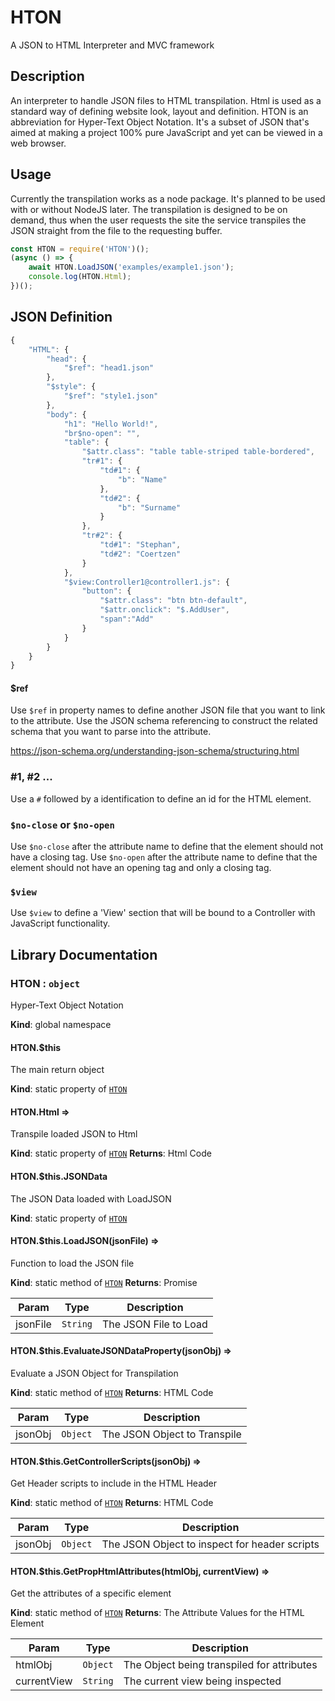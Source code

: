 # HTON
A JSON to HTML Interpreter and MVC framework

## Description
An interpreter to handle JSON files to HTML transpilation. Html is used as a standard way of defining website look, layout and definition. HTON is an abbreviation for Hyper-Text Object Notation. It's a subset of JSON that's aimed at making a project 100% pure JavaScript and yet can be viewed in a web browser.

## Usage
Currently the transpilation works as a node package. It's planned to be used with or without NodeJS later. The transpilation is designed to be on demand, thus when the user requests the site the service transpiles the JSON straight from the file to the requesting buffer.

```js
const HTON = require('HTON')();
(async () => {
    await HTON.LoadJSON('examples/example1.json');
    console.log(HTON.Html);
})();
```

## JSON Definition
```js
{
	"HTML": {
		"head": {
			"$ref": "head1.json"
		},
		"$style": {
			"$ref": "style1.json"
		},
		"body": {
			"h1": "Hello World!",
			"br$no-open": "",
			"table": {
				"$attr.class": "table table-striped table-bordered",
				"tr#1": {
					"td#1": {
						"b": "Name"
					},
					"td#2": {
						"b": "Surname"
					}
				},
				"tr#2": {
					"td#1": "Stephan",
					"td#2": "Coertzen"
				}
			},
			"$view:Controller1@controller1.js": {
				"button": {
					"$attr.class": "btn btn-default",
					"$attr.onclick": "$.AddUser",
					"span":"Add"
				}
			}
		}
	}
}
```

#### $ref
Use `$ref` in property names to define another JSON file that you want to link to the attribute. Use the JSON schema referencing to construct the related schema that you want to parse into the attribute. 

https://json-schema.org/understanding-json-schema/structuring.html

### #1, #2 ...
Use a `#` followed by a identification to define an id for the HTML element.

### `$no-close` or `$no-open`
Use `$no-close` after the attribute name to define that the element should not have a closing tag.
Use `$no-open` after the attribute name to define that the element should not have an opening tag and only a closing tag.

### `$view`
Use `$view` to define a 'View' section that will be bound to a Controller with JavaScript functionality.

## Library Documentation
### HTON : <code>object</code>
Hyper-Text Object Notation

**Kind**: global namespace

<a name="HTON.$this"></a>

#### HTON.$this
The main return object

**Kind**: static property of [<code>HTON</code>](#HTON)
<a name="HTON.Html"></a>

#### HTON.Html ⇒
Transpile loaded JSON to Html

**Kind**: static property of [<code>HTON</code>](#HTON)
**Returns**: Html Code
<a name="HTON.$this.JSONData"></a>

#### HTON.$this.JSONData
The JSON Data loaded with LoadJSON

**Kind**: static property of [<code>HTON</code>](#HTON)
<a name="HTON.$this.LoadJSON"></a>

#### HTON.$this.LoadJSON(jsonFile) ⇒
Function to load the JSON file

**Kind**: static method of [<code>HTON</code>](#HTON)
**Returns**: Promise

| Param | Type | Description |
| --- | --- | --- |
| jsonFile | <code>String</code> | The JSON File to Load |

<a name="HTON.$this.EvaluateJSONDataProperty"></a>

#### HTON.$this.EvaluateJSONDataProperty(jsonObj) ⇒
Evaluate a JSON Object for Transpilation

**Kind**: static method of [<code>HTON</code>](#HTON)
**Returns**: HTML Code

| Param | Type | Description |
| --- | --- | --- |
| jsonObj | <code>Object</code> | The JSON Object to Transpile |

<a name="HTON.$this.GetControllerScripts"></a>

#### HTON.$this.GetControllerScripts(jsonObj) ⇒
Get Header scripts to include in the HTML Header

**Kind**: static method of [<code>HTON</code>](#HTON)
**Returns**: HTML Code

| Param | Type | Description |
| --- | --- | --- |
| jsonObj | <code>Object</code> | The JSON Object to inspect for header scripts |

<a name="HTON.$this.GetPropHtmlAttributes"></a>

#### HTON.$this.GetPropHtmlAttributes(htmlObj, currentView) ⇒
Get the attributes of a specific element

**Kind**: static method of [<code>HTON</code>](#HTON)
**Returns**: The Attribute Values for the HTML Element

| Param | Type | Description |
| --- | --- | --- |
| htmlObj | <code>Object</code> | The Object being transpiled for attributes |
| currentView | <code>String</code> | The current view being inspected |